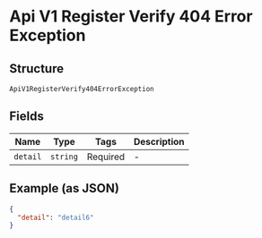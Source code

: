 
# Api V1 Register Verify 404 Error Exception

## Structure

`ApiV1RegisterVerify404ErrorException`

## Fields

| Name | Type | Tags | Description |
|  --- | --- | --- | --- |
| `detail` | `string` | Required | - |

## Example (as JSON)

```json
{
  "detail": "detail6"
}
```

